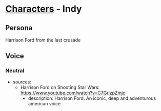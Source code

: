 # [Characters](../character.md) - Indy

## Persona

Harrison Ford from the last crusade

## Voice

### Neutral

- sources: 
    - Harrison Ford on Shooting Star Wars: https://www.youtube.com/watch?v=C7GrizpZmjc
        - description: Harrison Ford. An iconic, deep and adventurous american voice
